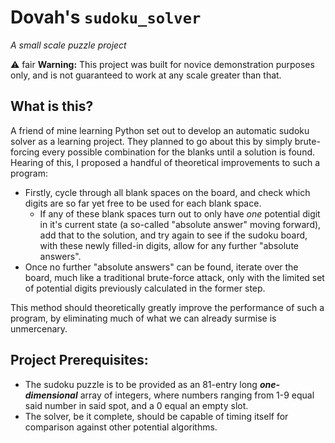 # Dovah's `sudoku_solver`
*A small scale puzzle project*

⚠️ fair **Warning:** This project was built for novice demonstration purposes only, and is not guaranteed to work at any scale greater than that.

## What is this?
A friend of mine learning Python set out to develop an automatic sudoku solver as a learning project. They planned to go about this by simply brute-forcing every possible combination for the blanks until a solution is found. Hearing of this, I proposed a handful of theoretical improvements to such a program:
 - Firstly, cycle through all blank spaces on the board, and check which digits are so far yet free to be used for each blank space.
   - If any of these blank spaces turn out to only have *one* potential digit in it's current state (a so-called "absolute answer" moving forward), add that to the solution, and try again to see if the sudoku board, with these newly filled-in digits, allow for any further "absolute answers".
- Once no further "absolute answers" can be found, iterate over the board, much like a traditional brute-force attack, only with the limited set of potential digits previously calculated in the former step.

This method should theoretically greatly improve the performance of such a program, by eliminating much of what we can already surmise is unmercenary.

## Project Prerequisites:
- The sudoku puzzle is to be provided as an 81-entry long *__one-dimensional__* array of integers, where numbers ranging from 1-9 equal said number in said spot, and a 0 equal an empty slot.
- The solver, be it complete, should be capable of timing itself for comparison against other potential algorithms.